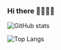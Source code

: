### Hi there 🐺👋🐺🐺
<!--
**huskyjp/huskyjp** is a ✨ _special_ ✨ repository because its `README.md` (this file) appears on your GitHub profile.

Here are some ideas to get you started:

- 🔭 I’m currently working on ...
- 🌱 I’m currently learning ...
- 👯 I’m looking to collaborate on ...
- 🤔 I’m looking for help with ...
- 💬 Ask me about ...
- 📫 How to reach me: ...
- 😄 Pronouns: ...
- ⚡ Fun fact: ...
-->
![GitHub stats](https://github-readme-stats.vercel.app/api?username=huskyjp&show_icons=true&theme=tokyonight)

![Top Langs](https://github-readme-stats.vercel.app/api/top-langs/?username=huskyjp&theme=tokyonight&hide=Java,HTML)